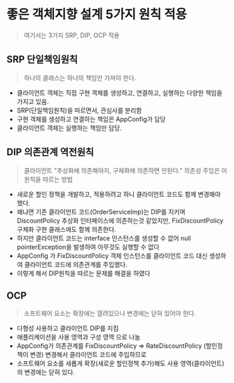 # 좋은 객체지향 설계 5가지 원칙 적용
> 여기서는 3가지 SRP, DIP, OCP 적용
## SRP 단일책임원칙
> 하나의 클래스는 하나의 책임만 가져야 한다.
- 클라이언트 객체는 직접 구현 객체를 생성하고, 연결하고, 실행하는 다양한 책임을 가지고 있음.
- SRP(단일책임원칙)을 따르면서, 관심사를 분리함
- 구현 객체를 생성하고 연결하는 책임은 AppConfig가 담당
- 클라이언트 객체는 실행하는 책임만 담당.
## DIP 의존관계 역전원칙
> 클라이언트 "추상화에 의존해야지, 구체화에 의존하면 안된다." 의존성 주입은 이 원칙을 따르는 방법
- 새로운 할인 정책을 개발하고, 적용하려고 하니 클라이언트 코드도 함께 변경해야 했다.
- 왜냐면 기존 클라이언트 코드(OrderServiceImp)는 DIP를 지키며 DiscountPolicy 추상화 인터페이스에 의존하는것 같았지만, FixDiscountPolicy 구체화 구현 클래스에도 함께 의존한다.
- 하지만 클라이언트 코드는 interface 인스턴스를 생성할 수 없어 null pointerException을 발생하여 아무것도 실행할 수 없다
- AppConfig 가 FixDiscountPolicy 객체 인스턴스를 클라이언트 코드 대신 생성하여 클라이언트 코드에 의존관계를 주입했다.
- 이렇게 해서 DIP원칙을 따르는 문제를 해결을 하였다
## OCP
> 소프트웨어 요소는 확장에는 열려있으나 변경에는 닫혀 있어야 한다.
- 다형성 사용하고 클라이언트 DIP를 지킴
- 애플리케이션을 사용 영역과 구성 영역 으로 나눔
- AppConfig가 의존관계를 FixDiscountPolicy => RateDiscountPolicy (할인정책이 변경) 변경해서 클라이언트 코드에 주입하므로 
- 소프트웨어 요소를 새롭게 확장(새로운 할인정책 추가)해도 사용 영역(클라이언트)의 변경에는 닫혀 있다.